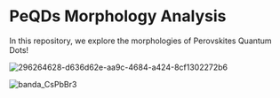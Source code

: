 # PeQDs Morphology Analysis
In this repository, we explore the morphologies of Perovskites Quantum Dots!

![296264628-d636d62e-aa9c-4684-a424-8cf1302272b6](https://github.com/gabrielxvr/PeQDs-morphology-analysis/assets/106620307/f9493430-5d3d-4bca-aaf9-5d9dbe248616)

![banda_CsPbBr3](https://github.com/gabrielxvr/PeQDs-morphology-analysis/assets/106620307/e2b5f0b2-f185-4db5-9e0e-2ac2c364fc30)
